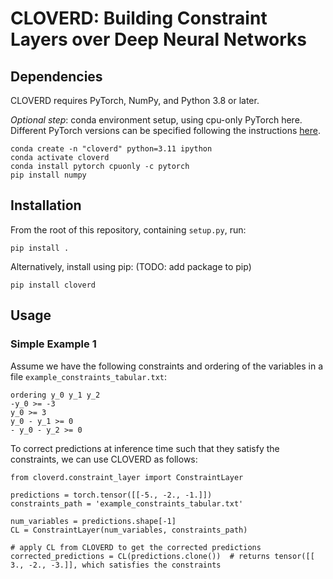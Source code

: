 # CLOVERD: Building Constraint Layers over Deep Neural Networks

## Dependencies
CLOVERD requires PyTorch, NumPy, and Python 3.8 or later.

*Optional step*: conda environment setup, using cpu-only PyTorch here. Different PyTorch versions can be specified following the instructions [here](https://pytorch.org/get-started/locally/).
```
conda create -n "cloverd" python=3.11 ipython
conda activate cloverd
conda install pytorch cpuonly -c pytorch 
pip install numpy
```

## Installation
From the root of this repository, containing `setup.py`, run:
```
pip install .
```

Alternatively, install using pip: (TODO: add package to pip)
```
pip install cloverd
```

## Usage

### Simple Example 1
Assume we have the following constraints and ordering of the variables in a file `example_constraints_tabular.txt`:
```
ordering y_0 y_1 y_2
-y_0 >= -3
y_0 >= 3
y_0 - y_1 >= 0
- y_0 - y_2 >= 0
```

To correct predictions at inference time such that they satisfy the constraints, we can use CLOVERD as follows:
```
from cloverd.constraint_layer import ConstraintLayer

predictions = torch.tensor([[-5., -2., -1.]])
constraints_path = 'example_constraints_tabular.txt'

num_variables = predictions.shape[-1]
CL = ConstraintLayer(num_variables, constraints_path)

# apply CL from CLOVERD to get the corrected predictions
corrected_predictions = CL(predictions.clone())  # returns tensor([[ 3., -2., -3.]], which satisfies the constraints
```

